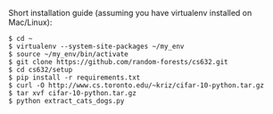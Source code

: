 Short installation guide (assuming you have virtualenv installed on Mac/Linux):
```
$ cd ~
$ virtualenv --system-site-packages ~/my_env
$ source ~/my_env/bin/activate
$ git clone https://github.com/random-forests/cs632.git
$ cd cs632/setup
$ pip install -r requirements.txt
$ curl -O http://www.cs.toronto.edu/~kriz/cifar-10-python.tar.gz
$ tar xvf cifar-10-python.tar.gz
$ python extract_cats_dogs.py
```
